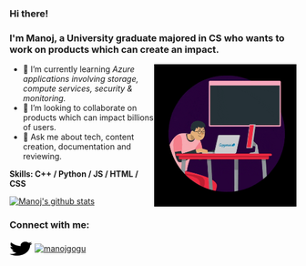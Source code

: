 ### Hi there!
### I'm Manoj, a University graduate majored in CS who wants to work on products which can create an impact.
<img align="right" src="Assets/asset.gif" width="250" height="250"/>

- 🌱 I’m currently learning *Azure applications involving storage, compute services, security & monitoring.*
- 👯 I’m looking to collaborate on products which can impact billions of users.
- 💬 Ask me about tech, content creation, documentation and reviewing.

**Skills: C++ / Python / JS / HTML / CSS**

[![Manoj's github stats](https://github-readme-stats.vercel.app/api?username=manojg13)](https://github.com/manojg13)

<h3 align="left">Connect with me:</h3>
<p align="left">
<a href="https://twitter.com/manoj_gogu" target="blank"><img align="center" src="https://raw.githubusercontent.com/ManojG13/ManojG13/6b353e665b081e7a900d5843ba3d2d9a13f03636/Assets/twitter.svg" alt="manoj_gogu" height="30" width="40" /></a>
<a href="https://linkedin.com/in/manojgogu" target="blank"><img align="center" src="https://cdn.jsdelivr.net/npm/simple-icons@3.0.1/icons/linkedin.svg" alt="manojgogu" height="30" width="40" /></a>
</p>
